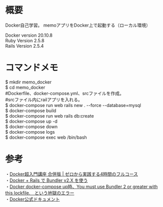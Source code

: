 # 概要

Docker自己学習。
memoアプリをDocker上で起動する（ローカル環境）  

Docker version 20.10.8  
Ruby Version 2.5.8  
Rails Version 2.5.4  

# コマンドメモ  
$ mkdir memo_docker  
$ cd memo_docker  
#Dockerfile、docker-compose.yml、srcファイルを作成。  
#srcファイル内にrailアプリを入れる。  
$ docker-compose run web rails new . --force --database=mysql  
$ docker-compose build  
$ docker-compose run web rails db:create  
$ docker-compose up -d  
$ docker-compose down  
$ docker-compose logs  
$ docker-compose exec web /bin/bash   

# 参考  
・[Docker超入門講座 合併版 | ゼロから実践する4時間のフルコース](https://www.youtube.com/watch?v=lZD1MIHwMBY&t=22s)  
・[Docker + Rails で Bundler v2.X を使う](https://qiita.com/tanakaworld/items/468d421eca58576006fb)  
・[Docker docker-compose up時、You must use Bundler 2 or greater with this lockfile.　という地獄のエラー](https://qiita.com/avicii2314/items/769aacd3b5b949dcbcb8)  
・[Docker公式ドキュメント](https://docs.docker.jp/)  
